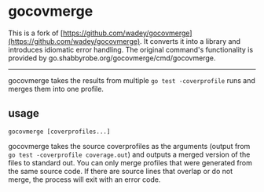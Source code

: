 gocovmerge
==========

This is a fork of
[https://github.com/wadey/gocovmerge](https://github.com/wadey/gocovmerge). It
converts it into a library and introduces idiomatic error handling. The
original command's functionality is provided by
go.shabbyrobe.org/gocovmerge/cmd/gocovmerge.

---

gocovmerge takes the results from multiple `go test -coverprofile` runs and
merges them into one profile.

usage
-----

    gocovmerge [coverprofiles...]

gocovmerge takes the source coverprofiles as the arguments (output from
`go test -coverprofile coverage.out`) and outputs a merged version of the
files to standard out. You can only merge profiles that were generated from the
same source code. If there are source lines that overlap or do not merge, the
process will exit with an error code.
